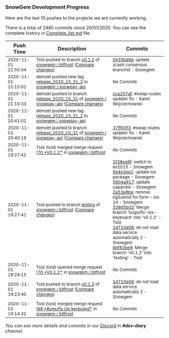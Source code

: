 
### SnowGem Development Progress

Here are the last 10 pushes to the projects we are currently working.

There is a total of 2480 commits since 20/01/2020. You can see the complete history in
 [Complete_list.md](Complete_list.md) file.

| Push Time | Description | Commits |
| --- | --- | --- |
| <sub>2020-11-01 21:50:34</sub> | <sub>Txid pushed to branch [v0\.1\.2](https://gitlab.com/snowgem/bitfrost/commits/v0.1.2) of [snowgem / bitfrost](https://gitlab.com/snowgem/bitfrost) ([Compare changes](https://gitlab.com/snowgem/bitfrost/compare/1d710e06b909a368957b2a529f3be365d9b27c2c...0e35bd9a108eccf49804d10bc0f6a4066c6e7e57))</sub> | <sub>[0e35bd9a](https://gitlab.com/snowgem/bitfrost/-/commit/0e35bd9a108eccf49804d10bc0f6a4066c6e7e57): update zcash consensus branchid - Snowgem</sub> |
| <sub>2020-11-01 21:15:02</sub> | <sub>demzet pushed new tag [release\_2020\_10\_31\_3](https://gitlab.com/snowgem/snowpay-api/-/tags/release_2020_10_31_3) to [snowgem / snowpay\-api](https://gitlab.com/snowgem/snowpay-api)</sub> | <sub>_No Commits_</sub> |
| <sub>2020-11-01 21:10:33</sub> | <sub>demzet pushed to branch [release\_2020\_10\_31](https://gitlab.com/snowgem/snowpay-api/commits/release_2020_10_31) of [snowgem / snowpay\-api](https://gitlab.com/snowgem/snowpay-api) ([Compare changes](https://gitlab.com/snowgem/snowpay-api/compare/37ff65f330140dd28b44c21a75bd254959052276...cca207af1725a484802bdcd4e71ee5f5f12f5ae7))</sub> | <sub>[cca207af](https://gitlab.com/snowgem/snowpay-api/-/commit/cca207af1725a484802bdcd4e71ee5f5f12f5ae7): #swap routes updater fix - Kamil Wojciechowski</sub> |
| <sub>2020-11-01 20:41:01</sub> | <sub>demzet pushed new tag [release\_2020\_10\_31\_2](https://gitlab.com/snowgem/snowpay-api/-/tags/release_2020_10_31_2) to [snowgem / snowpay\-api](https://gitlab.com/snowgem/snowpay-api)</sub> | <sub>_No Commits_</sub> |
| <sub>2020-11-01 20:40:19</sub> | <sub>demzet pushed to branch [release\_2020\_10\_31](https://gitlab.com/snowgem/snowpay-api/commits/release_2020_10_31) of [snowgem / snowpay\-api](https://gitlab.com/snowgem/snowpay-api) ([Compare changes](https://gitlab.com/snowgem/snowpay-api/compare/eb05d6b4ef634d271f045336262af275df8dbdfb...37ff65f330140dd28b44c21a75bd254959052276))</sub> | <sub>[37ff65f3](https://gitlab.com/snowgem/snowpay-api/-/commit/37ff65f330140dd28b44c21a75bd254959052276): #swap routes updater fix - Kamil Wojciechowski</sub> |
| <sub>2020-11-01 19:27:41</sub> | <sub>Txid (txid) merged merge request [\!70 \*V0\.1\.2\*](https://gitlab.com/snowgem/bitfrost/-/merge_requests/70) in [snowgem / bitfrost](https://gitlab.com/snowgem/bitfrost)</sub> | <sub>_No Commits_</sub> |
| <sub>2020-11-01 19:27:41</sub> | <sub>Txid pushed to branch [testing](https://gitlab.com/snowgem/bitfrost/commits/testing) of [snowgem / bitfrost](https://gitlab.com/snowgem/bitfrost) ([Compare changes](https://gitlab.com/snowgem/bitfrost/compare/c45791c23efbdd0e7773cc1024af45d0e43cbbb5...bbf83be8d760166c45b818ad4d223d0835c9a7e5))</sub> | <sub>[1f39ea9f](https://gitlab.com/snowgem/bitfrost/-/commit/1f39ea9f68ff5c7627ad695cc7ec22dd6d9a73ba): switch to es2015 - Snowgem<br>[9e4e3ee1](https://gitlab.com/snowgem/bitfrost/-/commit/9e4e3ee114c38689d4bc60ddb939240f2dc75912): update ios package - Snowgem<br>[5804a917](https://gitlab.com/snowgem/bitfrost/-/commit/5804a91751d247374b5bda988c232c841745854b): update capacitor - Snowgem<br>[2a53a8ba](https://gitlab.com/snowgem/bitfrost/-/commit/2a53a8ba48c83cac46fed74789e221c5bb28527a): remove ngSubmit for form - ios 14 - Snowgem<br>[338d5b32](https://gitlab.com/snowgem/bitfrost/-/commit/338d5b325c608e0494a1fb4546e4da4fb2e6e445): Merge branch 'bugs/fix-ios-keyboard' into 'v0.1.2' - Txid<br>[1d710e06](https://gitlab.com/snowgem/bitfrost/-/commit/1d710e06b909a368957b2a529f3be365d9b27c2c): do not load data service automatically 2 - Snowgem<br>[bbf83be8](https://gitlab.com/snowgem/bitfrost/-/commit/bbf83be8d760166c45b818ad4d223d0835c9a7e5): Merge branch 'v0.1.2' into 'testing' - Txid</sub> |
| <sub>2020-11-01 19:24:15</sub> | <sub>Txid (txid) opened merge request [\!70 \*V0\.1\.2\*](https://gitlab.com/snowgem/bitfrost/-/merge_requests/70) in [snowgem / bitfrost](https://gitlab.com/snowgem/bitfrost)</sub> | <sub>_No Commits_</sub> |
| <sub>2020-11-01 19:23:40</sub> | <sub>Txid pushed to branch [v0\.1\.2](https://gitlab.com/snowgem/bitfrost/commits/v0.1.2) of [snowgem / bitfrost](https://gitlab.com/snowgem/bitfrost) ([Compare changes](https://gitlab.com/snowgem/bitfrost/compare/338d5b325c608e0494a1fb4546e4da4fb2e6e445...1d710e06b909a368957b2a529f3be365d9b27c2c))</sub> | <sub>[1d710e06](https://gitlab.com/snowgem/bitfrost/-/commit/1d710e06b909a368957b2a529f3be365d9b27c2c): do not load data service automatically 2 - Snowgem</sub> |
| <sub>2020-11-01 19:14:32</sub> | <sub>Txid (txid) merged merge request [\!69 \*Bugs/fix ios keyboard\*](https://gitlab.com/snowgem/bitfrost/-/merge_requests/69) in [snowgem / bitfrost](https://gitlab.com/snowgem/bitfrost)</sub> | <sub>_No Commits_</sub> |

_You can see more details and commits in our [Discord](https://discord.gg/zumGnbg) in **#dev-diary** channel._
